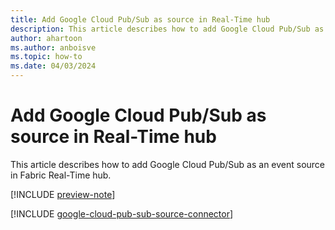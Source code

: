 ```yaml
---
title: Add Google Cloud Pub/Sub as source in Real-Time hub
description: This article describes how to add Google Cloud Pub/Sub as an event source in Fabric Real-Time hub. 
author: ahartoon
ms.author: anboisve
ms.topic: how-to
ms.date: 04/03/2024
---
```


# Add Google Cloud Pub/Sub as source in Real-Time hub
This article describes how to add Google Cloud Pub/Sub as an event source in Fabric Real-Time hub. 

[!INCLUDE [preview-note](./includes/preview-note.md)]

[!INCLUDE [google-cloud-pub-sub-source-connector](../real-time-intelligence/event-streams/includes/google-cloud-pub-sub-source-connector.md)]